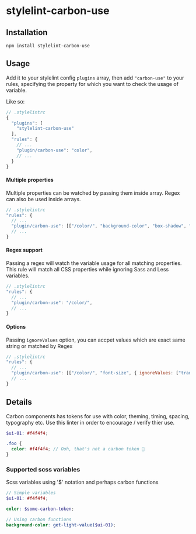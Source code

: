 # stylelint-carbon-use

## Installation

```
npm install stylelint-carbon-use
```

## Usage

Add it to your stylelint config `plugins` array, then add `"carbon-use"` to your rules,
specifying the property for which you want to check the usage of variable.

Like so:

```js
// .stylelintrc
{
  "plugins": [
    "stylelint-carbon-use"
  ],
  "rules": {
    // ...
    "plugin/carbon-use": "color",
    // ...
  }
}
```

#### Multiple properties

Multiple properties can be watched by passing them inside array. Regex can also be used inside arrays.

```js
// .stylelintrc
"rules": {
  // ...
  "plugin/carbon-use": [["/color/", "background-color", "box-shadow", "border"]],
  // ...
}
```

#### Regex support

Passing a regex will watch the variable usage for all matching properties. This rule will match all CSS properties while ignoring Sass and Less variables.

```js
// .stylelintrc
"rules": {
  // ...
  "plugin/carbon-use": "/color/",
  // ...
}
```

#### Options

Passing `ignoreValues` option, you can accpet values which are exact same string or matched by Regex

```js
// .stylelintrc
"rules": {
  // ...
  "plugin/carbon-use": [["/color/", "font-size", { ignoreValues: ["transparent", "inherit", "initial", "/[^(]+/"] }]],
  // ...
}
```

## Details

Carbon components has tokens for use with color, theming, timing, spacing, typography etc. Use this linter in order to encourage / verify thier use.

```scss
$ui-01: #f4f4f4;

.foo {
  color: #f4f4f4; // Ooh, that's not a carbon token 👋
}
```

### Supported scss variables

Scss variables using '\$' notation and perhaps carbon functions

```scss
// Simple variables
$ui-01: #f4f4f4;

color: $some-carbon-token;

// Using carbon functions
background-color: get-light-value($ui-01);
```
